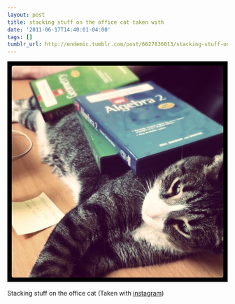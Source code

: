 ```yaml
---
layout: post
title: stacking stuff on the office cat taken with
date: '2011-06-17T14:40:01-04:00'
tags: []
tumblr_url: http://endemic.tumblr.com/post/6627836013/stacking-stuff-on-the-office-cat-taken-with
---
```

 ![](/tumblr_files/tumblr_lmy6ipNPWb1qz9neko1_1280.jpg)  

Stacking stuff on the office cat (Taken with [instagram](http://instagr.am))

